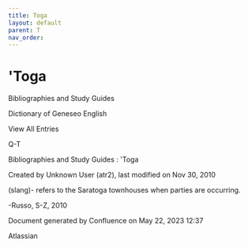 ```yaml
---
title: Toga
layout: default
parent: T
nav_order:
---
```


# 'Toga

Bibliographies and Study Guides

Dictionary of Geneseo English

View All Entries

Q-T

Bibliographies and Study Guides : 'Toga

Created by  Unknown User (atr2), last modified on Nov 30, 2010

(slang)- refers to the Saratoga townhouses when parties are occurring.

-Russo, S-Z, 2010

Document generated by Confluence on May 22, 2023 12:37

Atlassian
